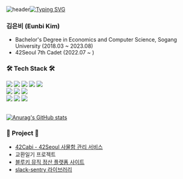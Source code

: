 <!--### Hi there 👋-->

<!--
**eunbi9n/eunbi9n** is a ✨ _special_ ✨ repository because its `README.md` (this file) appears on your GitHub profile.

Here are some ideas to get you started:

- 🔭 I’m currently working on ...
- 🌱 I’m currently learning ...
- 👯 I’m looking to collaborate on ...
- 🤔 I’m looking for help with ...
- 💬 Ask me about ...
- 📫 How to reach me: ...
- 😄 Pronouns: ...
- ⚡ Fun fact: ...
-->

![header](https://capsule-render.vercel.app/api?type=waving&color=0:FFE033,100:9CE5FF&text=&animation=twinkling&height=100&w)[![Typing SVG](https://readme-typing-svg.demolab.com/?lines=Welcome%20to%20eunbi's%20Github⚡&height=100&font=Carter+One&color=5A5A5A&size=30&duration=3000&width=830&repeat=false&center=true)](https://git.io/typing-svg)

  
### 김은비 (Eunbi Kim)
- Bachelor's Degree in Economics and Computer Science, Sogang University (2018.03 ~ 2023.08)
- 42Seoul 7th Cadet (2022.07 ~ )

  
### 🛠️ Tech Stack 🛠️
<div>
  <img src="https://img.shields.io/badge/java-007396?style=for-the-badge&logo=java&logoColor=white">
  <img src="https://img.shields.io/badge/c-A8B9CC?style=for-the-badge&logo=c&logoColor=white">
  <img src="https://img.shields.io/badge/c++-00599C?style=for-the-badge&logo=c%2B%2B&logoColor=white">
  <img src="https://img.shields.io/badge/javascript-F7DF1E?style=for-the-badge&logo=javascript&logoColor=black">
  <img src="https://img.shields.io/badge/typescript-3178C6?style=for-the-badge&logo=typescript&logoColor=white"><br>
  <img src="https://img.shields.io/badge/springboot-6DB33F?style=for-the-badge&logo=springboot&logoColor=white">
  <img src="https://img.shields.io/badge/nestjs-E0234E?style=for-the-badge&logo=nestjs&logoColor=white">
  <img src="https://img.shields.io/badge/mariadb-003545?style=for-the-badge&logo=mariadb&logoColor=white"><br> 
  <img src="https://img.shields.io/badge/amazonaws-232F3E?style=for-the-badge&logo=amazonaws&logoColor=white">
  <img src="https://img.shields.io/badge/github-181717?style=for-the-badge&logo=github&logoColor=white">
  <img src="https://img.shields.io/badge/docker-2496ED?style=for-the-badge&logo=docker&logoColor=white">
<br><br>
</div>


[![Anurag's GitHub stats](https://github-readme-stats.vercel.app/api?username=eunbi9n)](https://github.com/anuraghazra/github-readme-stats)


### 📝 Project 📝
- [42Cabi - 42Seoul 사물함 관리 서비스 ](https://github.com/innovationacademy-kr/42cabi)
- 교환일기 프로젝트
- [블루키 뮤직 정산 플랫폼 사이트](https://github.com/Bluekey-Payment-System/BPS-BE)
- [slack-sentry 라이브러리](https://github.com/Bluekey-Payment-System/slack-sentry)

